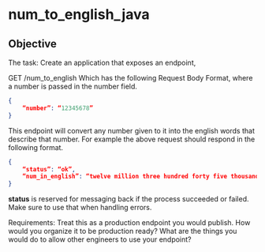 # num_to_english_java

## Objective
The task:
Create an application that exposes an endpoint, 

GET /num_to_english
Which has the following Request Body Format, where a number is passed in the number field.
```json
{
    “number”: “12345678” 
}
```

This endpoint will convert any number given to it into the english words that describe that number. For example the above request should respond in the following format.
```json
{
    “status”: “ok”,
    “num_in_english”: “twelve million three hundred forty five thousand six hundred seventy eight” 
}
```


**status** is reserved for messaging back if the process succeeded or failed. Make sure to use that when handling errors.

Requirements:
Treat this as a production endpoint you would publish.
How would you organize it to be production ready? 
What are the things you would do to allow other engineers to use your endpoint?